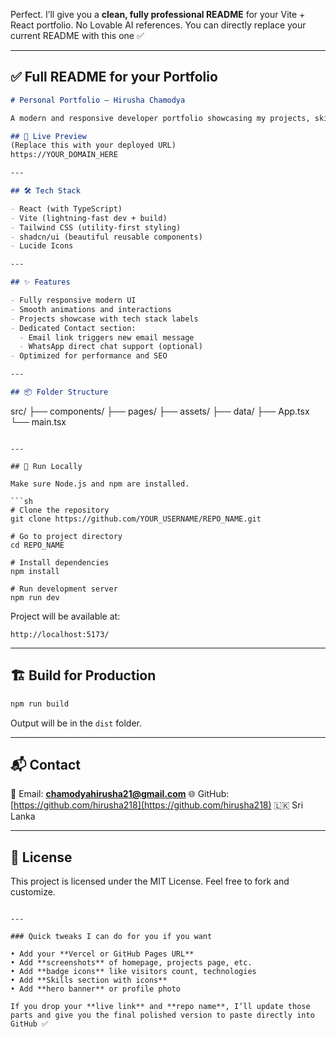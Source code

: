 Perfect. I’ll give you a **clean, fully professional README** for your Vite + React portfolio. No Lovable AI references. You can directly replace your current README with this one ✅

---

## ✅ Full README for your Portfolio

```md
# Personal Portfolio – Hirusha Chamodya

A modern and responsive developer portfolio showcasing my projects, skills, and contact information. Built with cutting-edge technologies to ensure fast performance, clean UI, and a polished developer identity online.

## 🔗 Live Preview
(Replace this with your deployed URL)
https://YOUR_DOMAIN_HERE

---

## 🛠️ Tech Stack

- React (with TypeScript)
- Vite (lightning-fast dev + build)
- Tailwind CSS (utility-first styling)
- shadcn/ui (beautiful reusable components)
- Lucide Icons

---

## ✨ Features

- Fully responsive modern UI
- Smooth animations and interactions
- Projects showcase with tech stack labels
- Dedicated Contact section:
  - Email link triggers new email message
  - WhatsApp direct chat support (optional)
- Optimized for performance and SEO

---

## 📦 Folder Structure

```

src/
├── components/
├── pages/
├── assets/
├── data/
├── App.tsx
└── main.tsx

````

---

## 🚀 Run Locally

Make sure Node.js and npm are installed.

```sh
# Clone the repository
git clone https://github.com/YOUR_USERNAME/REPO_NAME.git

# Go to project directory
cd REPO_NAME

# Install dependencies
npm install

# Run development server
npm run dev
````

Project will be available at:

```
http://localhost:5173/
```

---

## 🏗️ Build for Production

```sh
npm run build
```

Output will be in the `dist` folder.

---

## 📬 Contact

📧 Email: **[chamodyahirusha21@gmail.com](mailto:chamodyahirusha21@gmail.com)**
🌐 GitHub: [https://github.com/hirusha218](https://github.com/hirusha218)
🇱🇰 Sri Lanka

---

## 📄 License

This project is licensed under the MIT License.
Feel free to fork and customize.

```

---

### Quick tweaks I can do for you if you want

• Add your **Vercel or GitHub Pages URL**  
• Add **screenshots** of homepage, projects page, etc.  
• Add **badge icons** like visitors count, technologies  
• Add **Skills section with icons**  
• Add **hero banner** or profile photo

If you drop your **live link** and **repo name**, I’ll update those parts and give you the final polished version to paste directly into GitHub ✅
```
